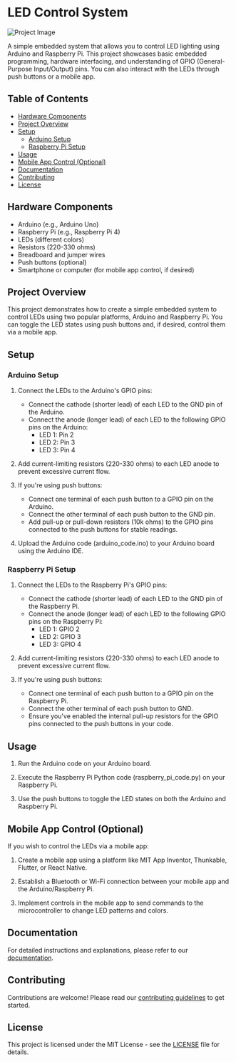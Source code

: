 # LED Control System

![Project Image](Images/screenshot.png)

A simple embedded system that allows you to control LED lighting using Arduino and Raspberry Pi. This project showcases basic embedded programming, hardware interfacing, and understanding of GPIO (General-Purpose Input/Output) pins. You can also interact with the LEDs through push buttons or a mobile app.

## Table of Contents
- [Hardware Components](#hardware-components)
- [Project Overview](#project-overview)
- [Setup](#setup)
  - [Arduino Setup](#arduino-setup)
  - [Raspberry Pi Setup](#raspberry-pi-setup)
- [Usage](#usage)
- [Mobile App Control (Optional)](#mobile-app-control-optional)
- [Documentation](#documentation)
- [Contributing](#contributing)
- [License](#license)

## Hardware Components

- Arduino (e.g., Arduino Uno)
- Raspberry Pi (e.g., Raspberry Pi 4)
- LEDs (different colors)
- Resistors (220-330 ohms)
- Breadboard and jumper wires
- Push buttons (optional)
- Smartphone or computer (for mobile app control, if desired)

## Project Overview

This project demonstrates how to create a simple embedded system to control LEDs using two popular platforms, Arduino and Raspberry Pi. You can toggle the LED states using push buttons and, if desired, control them via a mobile app.

## Setup

### Arduino Setup

1. Connect the LEDs to the Arduino's GPIO pins:
   - Connect the cathode (shorter lead) of each LED to the GND pin of the Arduino.
   - Connect the anode (longer lead) of each LED to the following GPIO pins on the Arduino:
     - LED 1: Pin 2
     - LED 2: Pin 3
     - LED 3: Pin 4

2. Add current-limiting resistors (220-330 ohms) to each LED anode to prevent excessive current flow.

3. If you're using push buttons:
   - Connect one terminal of each push button to a GPIO pin on the Arduino.
   - Connect the other terminal of each push button to the GND pin.
   - Add pull-up or pull-down resistors (10k ohms) to the GPIO pins connected to the push buttons for stable readings.

4. Upload the Arduino code (arduino_code.ino) to your Arduino board using the Arduino IDE.

### Raspberry Pi Setup

1. Connect the LEDs to the Raspberry Pi's GPIO pins:
   - Connect the cathode (shorter lead) of each LED to the GND pin of the Raspberry Pi.
   - Connect the anode (longer lead) of each LED to the following GPIO pins on the Raspberry Pi:
     - LED 1: GPIO 2
     - LED 2: GPIO 3
     - LED 3: GPIO 4

2. Add current-limiting resistors (220-330 ohms) to each LED anode to prevent excessive current flow.

3. If you're using push buttons:
   - Connect one terminal of each push button to a GPIO pin on the Raspberry Pi.
   - Connect the other terminal of each push button to GND.
   - Ensure you've enabled the internal pull-up resistors for the GPIO pins connected to the push buttons in your code.

## Usage

1. Run the Arduino code on your Arduino board.

2. Execute the Raspberry Pi Python code (raspberry_pi_code.py) on your Raspberry Pi.

3. Use the push buttons to toggle the LED states on both the Arduino and Raspberry Pi.

## Mobile App Control (Optional)

If you wish to control the LEDs via a mobile app:

1. Create a mobile app using a platform like MIT App Inventor, Thunkable, Flutter, or React Native.

2. Establish a Bluetooth or Wi-Fi connection between your mobile app and the Arduino/Raspberry Pi.

3. Implement controls in the mobile app to send commands to the microcontroller to change LED patterns and colors.

## Documentation

For detailed instructions and explanations, please refer to our [documentation](Documentation/README.md).

## Contributing

Contributions are welcome! Please read our [contributing guidelines](CONTRIBUTING.md) to get started.

## License

This project is licensed under the MIT License - see the [LICENSE](LICENSE) file for details.
